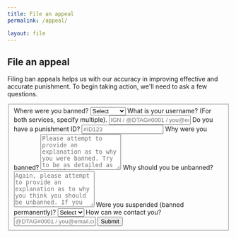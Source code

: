 ```yaml
---
title: File an appeal
permalink: /appeal/

layout: file
---
```


## File an appeal
Filing ban appeals helps us with our accuracy in improving effective and accurate punishment. To begin taking action, we'll need to ask a few questions.

<form class="usa-form-large" form method="POST" action="https://formspree.io/help@novelmc.net">
  <fieldset id="fs-frm-inputs">
    <label for="service">Where were you banned?</label>
    <select name="service" id="service" required="">
      <option value="Select" selected="" disabled="">Select</option>
      <option value="In-game">In-game</option>
      <option value="Discord">Discord</option>
      <option value="Other">Other / all</option>
    </select>
    <label for="username">What is your username? (For both services, specify multiple).</label>
  	<input type="username" name="username" placeholder="IGN / @DTAG#0001 / you@email.com" required="">
    <label for="id">Do you have a punishment ID?</label>
  	<input type="id" name="id" placeholder="#ID123">
    <label for="reason">Why were you banned?</label>
    <textarea rows="5" name="reason" id="reason" placeholder="Please attempt to provide an explanation as to why you were banned. Try to be as detailed as possible. Include any necessary evidence." required=""></textarea>
    <label for="unban-reason">Why should you be unbanned?</label>
    <textarea rows="5" name="unban-reason" id="unban-reason" placeholder="Again, please attempt to provide an explanation as to why you think you should be unbanned. If you were banned on accident, skip this question." required=""></textarea>
    <label for="suspended">Were you suspended (banned permanently)?</label>
    <select name="suspended" id="suspended" required="">
      <option value="Select" selected="" disabled="">Select</option>
      <option value="Yes">Yes</option>
      <option value="No">No</option>
    </select>
    <label for="contact">How can we contact you?</label>
  	<input type="contact" name="contact" placeholder="@DTAG#0001 / you@email.com" required="">
    <input type="hidden" name="_subject" id="email-subject" value="Appeal Form Submission">
  <button type="submit">Submit</button>
